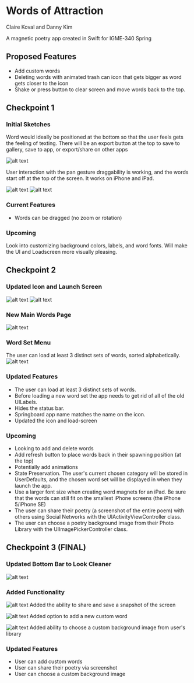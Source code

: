 # Words of Attraction
Claire Koval and Danny Kim

A magnetic poetry app created in Swift for IGME-340 Spring

## Proposed Features
- Add custom words
- Deleting words with animated trash can icon that gets bigger as word gets closer to the icon
- Shake or press button to clear screen and move words back to the top.

## Checkpoint 1
### Initial Sketches

Word would ideally be positioned at the bottom so that the user feels gets the feeling of texting. There will be an export button at the top to save to gallery, save to app, or export/share on other apps

![alt text](Images/wordFrame.png "Wireframe of proposed app")

User interaction with the pan gesture draggability is working, and the words start off at the top of the screen. It works on iPhone and iPad.

![alt text](Images/mainScreen.png "current main words page")
![alt text](Images/LaunchScreen.png "current launch screen page")

### Current Features
- Words can be dragged (no zoom or rotation)

### Upcoming
Look into customizing background colors, labels, and word fonts. 
Will make the UI and Loadscreen more visually pleasing.

## Checkpoint 2
### Updated Icon and Launch Screen
![alt text](Project1-Checkpoint2/Images/ios/iTunesArtwork@1x.png "new icon")
![alt text](Images/NewLaunchScreen.png "new launch screen")

### New Main Words Page
![alt text](Images/NewMainScreen.PNG "new main screen")

### Word Set Menu
The user can load at least 3 distinct sets of words, sorted alphabetically.
![alt text](Images/SetMenu.PNG "word set menu")

### Updated Features
- The user can load at least 3 distinct sets of words. 
- Before loading a new word set the app needs to get rid of all of the old UILabels. 
- Hides the status bar.
- Springboard app name matches the name on the icon.
- Updated the icon and load-screen

### Upcoming
- Looking to add and delete words
- Add refresh button to place words back in their spawning position (at the top)
- Potentially add animations
- State Preservation. The user's current chosen category will be stored in UserDefaults, and the chosen word set will be displayed in when they launch the app.
- Use a larger font size when creating word magnets for an iPad. Be sure that the words can still fit on the smallest iPhone screens (the iPhone 5/iPhone SE)
- The user can share their poetry (a screenshot of the entire poem) with others using Social Networks with the UIActivityViewController class.
- The user can choose a poetry background image from their Photo Library with the UIImagePickerController class.

## Checkpoint 3 (FINAL)
### Updated Bottom Bar to Look Cleaner
![alt text](Images/NewFeaturesHOME.png "New bottom Bar/main homescreen")

### Added Functionality
![alt text](Images/ShareAndSave.png "Share and save function")
Added the ability to share and save a snapshot of the screen

![alt text](Images/AddWord.png "Added option to add a word")
Added option to add a new custom word

![alt text](Images/NewBackground.png "Custom background")
Added ability to choose a custom background image from user's library

### Updated Features
- User can add custom words
- User can share their poetry via screenshot
- User can choose a custom background image
